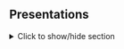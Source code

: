 ## Presentations

<details>
<summary markdown="0">Click to show/hide section</summary>

#### Talks

- *Projective toric designs, difference sets, and quantum state deisgns*.
  - (Scheduled, Feb. 13) Codes and Expansions ([CodEx](https://www.math.colostate.edu/~king/codex/)) Seminary (invited, virtual). [View my recorded talk](https://youtu.be/Wi7-Q98M3-E?si=Rqc28Cn_Ju8ZQmwE). [View my slides](media/CodEx2024.pdf).

- *Continuous-variable quantum state designs: theory and applications*. 
  - Quantum Information Processing (QIP) 2023. [View my slides](media/qip23slides.pdf). [View my recorded talk](https://youtu.be/yiH0L8PYmTo).
  - APS March Meeting, 2023. [View my slides](media/MM23_CVDesigns.pdf).
  - Prof. David Gross’s group seminar (invited, virtual), 2022.
  - University of Colorado, Boulder, Journal Club (invited, virtual), 2022.
  - University of Maryland, Quantum Seminar, 2022.
  - APS March Meeting (virtual), 2022.

- *Page curves and typical entanglement in linear optics*.
  - Quantum Algorithms and Applications Collaboratory ([QuAAC](https://www.sandia.gov/quantum/quaac/)) Seminar, Sandia National Laboratory (invited, given by coauthor)
  - APS March Meeting, 2023. [View my slides](media/MM23_PageCurves.pdf).


#### Posters

- *Page curves and typical entanglement in linear optics*.
  - Boulder Summer School 2023.
  - Quantum Information Processing (QIP) 2023. [View my poster](media/qip23poster.pdf).
- *An initial condition robust outer-loop optimization strategy for a Quantum Approximate Optimization Algorithm*.
  - NISQ Workshop at TQC, 2019. [View my poster](media/tqcposter.pdf).

</details>
